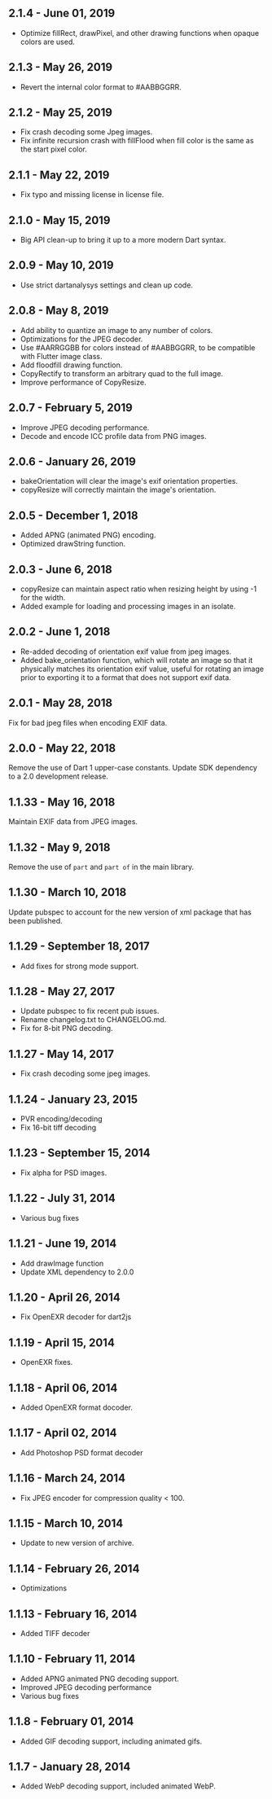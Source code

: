 ## 2.1.4 - June 01, 2019

- Optimize fillRect, drawPixel, and other drawing functions when opaque colors are used.

## 2.1.3 - May 26, 2019

- Revert the internal color format to #AABBGGRR.

## 2.1.2 - May 25, 2019

- Fix crash decoding some Jpeg images.
- Fix infinite recursion crash with fillFlood when fill color is the same as the start pixel color. 

## 2.1.1 - May 22, 2019

- Fix typo and missing license in license file.

## 2.1.0 - May 15, 2019

- Big API clean-up to bring it up to a more modern Dart syntax.

## 2.0.9 - May 10, 2019

- Use strict dartanalysys settings and clean up code.

## 2.0.8 - May 8, 2019

- Add ability to quantize an image to any number of colors.
- Optimizations for the JPEG decoder.
- Use #AARRGGBB for colors instead of #AABBGGRR, to be compatible with Flutter image class.
- Add floodfill drawing function.
- CopyRectify to transform an arbitrary quad to the full image.
- Improve performance of CopyResize.

## 2.0.7 - February 5, 2019

- Improve JPEG decoding performance.
- Decode and encode ICC profile data from PNG images.

## 2.0.6 - January 26, 2019

- bakeOrientation will clear the image's exif orientation properties.
- copyResize will correctly maintain the image's orientation.

## 2.0.5 - December 1, 2018

- Added APNG (animated PNG) encoding.
- Optimized drawString function.

## 2.0.3 - June 6, 2018

- copyResize can maintain aspect ratio when resizing height by using -1 for the width.
- Added example for loading and processing images in an isolate.

## 2.0.2 - June 1, 2018

- Re-added decoding of orientation exif value from jpeg images.
- Added bake_orientation function, which will rotate an image so that it physically matches its orientation exif value,
useful for rotating an image prior to exporting it to a format that does not support exif data.

## 2.0.1 - May 28, 2018

Fix for bad jpeg files when encoding EXIF data.

## 2.0.0 - May 22, 2018

Remove the use of Dart 1 upper-case constants.
Update SDK dependency to a 2.0 development release.

## 1.1.33 - May 16, 2018

  Maintain EXIF data from JPEG images.

## 1.1.32 - May 9, 2018

  Remove the use of `part` and `part of` in the main library.

## 1.1.30 - March 10, 2018

  Update pubspec to account for the new version of xml package that has been
  published.

## 1.1.29 - September 18, 2017

- Add fixes for strong mode support.

## 1.1.28 - May 27, 2017

- Update pubspec to fix recent pub issues.
- Rename changelog.txt to CHANGELOG.md.
- Fix for 8-bit PNG decoding.

## 1.1.27 - May 14, 2017

- Fix crash decoding some jpeg images.


## 1.1.24 - January 23, 2015

- PVR encoding/decoding
- Fix 16-bit tiff decoding


## 1.1.23 - September 15, 2014

- Fix alpha for PSD images.


## 1.1.22 - July 31, 2014

- Various bug fixes


## 1.1.21 - June 19, 2014

- Add drawImage function
- Update XML dependency to 2.0.0


## 1.1.20 - April 26, 2014

- Fix OpenEXR decoder for dart2js


## 1.1.19 - April 15, 2014

- OpenEXR fixes.


## 1.1.18 - April 06, 2014

- Added OpenEXR format docoder.


## 1.1.17 - April 02, 2014

- Add Photoshop PSD format decoder


## 1.1.16 - March 24, 2014

- Fix JPEG encoder for compression quality < 100.


## 1.1.15 - March 10, 2014

- Update to new version of archive.


## 1.1.14 - February 26, 2014

- Optimizations


## 1.1.13 - February 16, 2014

- Added TIFF decoder


## 1.1.10 - February 11, 2014

- Added APNG animated PNG decoding support.
- Improved JPEG decoding performance
- Various bug fixes


## 1.1.8 - February 01, 2014

- Added GIF decoding support, including animated gifs.


## 1.1.7 - January 28, 2014

- Added WebP decoding support, included animated WebP.
